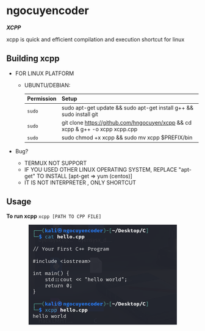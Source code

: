 # ngocuyencoder 
***XCPP***

xcpp is quick and efficient compilation and execution shortcut for linux 

## Building xcpp
* FOR LINUX PLATFORM
  * UBUNTU/DEBIAN:

    | Permission| Setup |
    | --- | --- |
    | `sudo` | sudo apt-get update && sudo apt-get install g++ && sudo install git|
    | `sudo` | git clone https://github.com/hngocuyen/xcpp && cd xcpp & g++ -o xcpp xcpp.cpp |
    | `sudo` | sudo chmod +x xcpp && sudo mv xcpp $PREFIX/bin |

* Bug?
  * TERMUX NOT SUPPORT
  * IF YOU USED OTHER LINUX OPERATING SYSTEM, REPLACE "apt-get" TO INSTALL [apt-get => yum (centos)] 
  * IT IS NOT INTERPRETER , ONLY SHORTCUT

## Usage
**To run xcpp**
`xcpp [PATH TO CPP FILE]`
<div align="center">
  <img src="https://github.com/hngocuyen/xcpp/blob/main/run.png" alt="Example">
</div>
